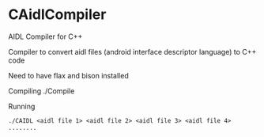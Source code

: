 # CAidlCompiler
AIDL Compiler for C++

Compiler to convert aidl files (android interface descriptor language) to C++ code 

Need to have flax and bison installed

Compiling 
	./Compile

Running

	./CAIDL <aidl file 1> <aidl file 2> <aidl file 3> <aidl file 4> ........
